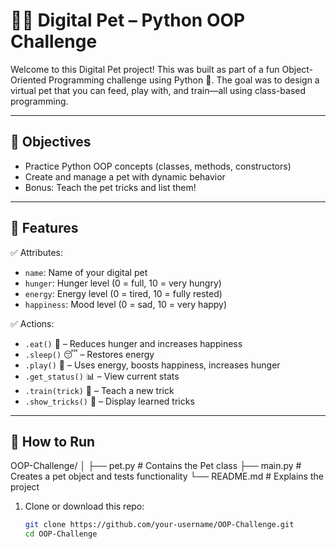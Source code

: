 # 🐶🐾 Digital Pet – Python OOP Challenge

Welcome to this Digital Pet project! This was built as part of a fun Object-Oriented Programming challenge using Python 🐍. The goal was to design a virtual pet that you can feed, play with, and train—all using class-based programming.

---

## 🎯 Objectives

- Practice Python OOP concepts (classes, methods, constructors)
- Create and manage a pet with dynamic behavior
- Bonus: Teach the pet tricks and list them!

---

## 🐶 Features

✅ Attributes:
- `name`: Name of your digital pet
- `hunger`: Hunger level (0 = full, 10 = very hungry)
- `energy`: Energy level (0 = tired, 10 = fully rested)
- `happiness`: Mood level (0 = sad, 10 = very happy)

✅ Actions:
- `.eat()` 🍖 – Reduces hunger and increases happiness
- `.sleep()` 😴 – Restores energy
- `.play()` 🎾 – Uses energy, boosts happiness, increases hunger
- `.get_status()` 📊 – View current stats
- `.train(trick)` 🧠 – Teach a new trick
- `.show_tricks()` 🎩 – Display learned tricks

---

## 🚀 How to Run

OOP-Challenge/
│
├── pet.py        # Contains the Pet class
├── main.py       # Creates a pet object and tests functionality
└── README.md     # Explains the project

1. Clone or download this repo:
   ```bash
   git clone https://github.com/your-username/OOP-Challenge.git
   cd OOP-Challenge

